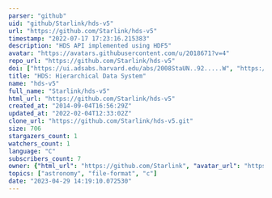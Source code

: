```yaml
---
parser: "github"
uid: "github/Starlink/hds-v5"
url: "https://github.com/Starlink/hds-v5"
timestamp: "2022-07-17 17:23:16.215383"
description: "HDS API implemented using HDF5"
avatar: "https://avatars.githubusercontent.com/u/2018671?v=4"
repo_url: "https://github.com/Starlink/hds-v5"
doi: ["https://ui.adsabs.harvard.edu/abs/2008StaUN..92.....W", "https://ui.adsabs.harvard.edu/abs/2015ascl.soft02009P/abstract"]
title: "HDS: Hierarchical Data System"
name: "hds-v5"
full_name: "Starlink/hds-v5"
html_url: "https://github.com/Starlink/hds-v5"
created_at: "2014-09-04T16:56:29Z"
updated_at: "2022-02-04T12:33:02Z"
clone_url: "https://github.com/Starlink/hds-v5.git"
size: 706
stargazers_count: 1
watchers_count: 1
language: "C"
subscribers_count: 7
owner: {"html_url": "https://github.com/Starlink", "avatar_url": "https://avatars.githubusercontent.com/u/2018671?v=4", "login": "Starlink", "type": "Organization"}
topics: ["astronomy", "file-format", "c"]
date: "2023-04-29 14:19:10.072530"
---
```

